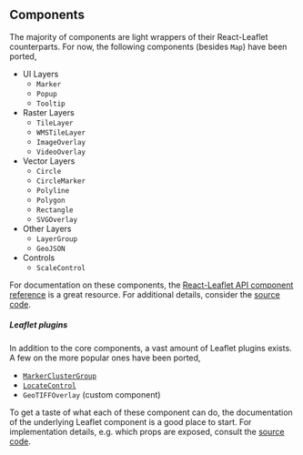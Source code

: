 ## Components

The majority of components are light wrappers of their React-Leaflet counterparts. For now, the following components (besides `Map`) have been ported,

* UI Layers
    * `Marker`
    * `Popup`
    * `Tooltip`
* Raster Layers
    * `TileLayer`
    * `WMSTileLayer`
    * `ImageOverlay`
    * `VideoOverlay`
* Vector Layers
    * `Circle`
    * `CircleMarker`
    * `Polyline`
    * `Polygon`
    * `Rectangle`
    * `SVGOverlay`
* Other Layers
    * `LayerGroup`
    * `GeoJSON`
* Controls
    * `ScaleControl`


For documentation on these components, the [React-Leaflet API component reference](https://react-leaflet.js.org/docs/en/components) is a great resource. For additional details, consider the [source code](https://github.com/thedirtyfew/dash-leaflet).

##### Leaflet plugins

In addition to the core components, a vast amount of Leaflet plugins exists. A few on the more popular ones have been ported,

* [`MarkerClusterGroup`](https://github.com/Leaflet/Leaflet.markercluster)
* [`LocateControl`](https://github.com/domoritz/leaflet-locatecontrol)
* `GeoTIFFOverlay` (custom component)

To get a taste of what each of these component can do, the documentation of the underlying Leaflet component is a good place to start. For implementation details, e.g. which props are exposed, consult the [source code](https://github.com/thedirtyfew/dash-leaflet).
